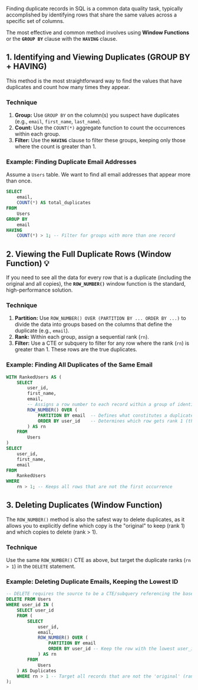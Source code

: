 Finding duplicate records in SQL is a common data quality task, typically accomplished by identifying rows that share the same values across a specific set of columns.

The most effective and common method involves using **Window Functions** or the **`GROUP BY`** clause with the **`HAVING`** clause.

## 1\. Identifying and Viewing Duplicates (GROUP BY + HAVING) 

This method is the most straightforward way to find the values that have duplicates and count how many times they appear.

### Technique

1.  **Group:** Use `GROUP BY` on the column(s) you suspect have duplicates (e.g., `email`, `first_name`, `last_name`).
2.  **Count:** Use the `COUNT(*)` aggregate function to count the occurrences within each group.
3.  **Filter:** Use the **`HAVING`** clause to filter these groups, keeping only those where the count is greater than 1.

### Example: Finding Duplicate Email Addresses

Assume a `Users` table. We want to find all email addresses that appear more than once.

```sql
SELECT
    email,
    COUNT(*) AS total_duplicates
FROM
    Users
GROUP BY
    email
HAVING
    COUNT(*) > 1; -- Filter for groups with more than one record
```

## 2\. Viewing the Full Duplicate Rows (Window Function) 💡

If you need to see all the data for every row that is a duplicate (including the original and all copies), the **`ROW_NUMBER()`** window function is the standard, high-performance solution.

### Technique

1.  **Partition:** Use `ROW_NUMBER() OVER (PARTITION BY ... ORDER BY ...)` to divide the data into groups based on the columns that define the duplicate (e.g., `email`).
2.  **Rank:** Within each group, assign a sequential rank (`rn`).
3.  **Filter:** Use a CTE or subquery to filter for any row where the rank (`rn`) is greater than 1. These rows are the true duplicates.

### Example: Finding All Duplicates of the Same Email

```sql
WITH RankedUsers AS (
    SELECT
        user_id,
        first_name,
        email,
        -- Assigns a row number to each record within a group of identical emails
        ROW_NUMBER() OVER (
            PARTITION BY email  -- Defines what constitutes a duplicate group
            ORDER BY user_id    -- Determines which row gets rank 1 (the 'original')
        ) AS rn
    FROM
        Users
)
SELECT
    user_id,
    first_name,
    email
FROM
    RankedUsers
WHERE
    rn > 1; -- Keeps all rows that are not the first occurrence
```

## 3\. Deleting Duplicates (Window Function) 

The `ROW_NUMBER()` method is also the safest way to delete duplicates, as it allows you to explicitly define which copy is the "original" to keep (rank 1) and which copies to delete (rank \> 1).

### Technique

Use the same `ROW_NUMBER()` CTE as above, but target the duplicate ranks (`rn > 1`) in the `DELETE` statement.

### Example: Deleting Duplicate Emails, Keeping the Lowest ID

```sql
-- DELETE requires the source to be a CTE/subquery referencing the base table
DELETE FROM Users 
WHERE user_id IN (
    SELECT user_id
    FROM (
        SELECT
            user_id,
            email,
            ROW_NUMBER() OVER (
                PARTITION BY email
                ORDER BY user_id -- Keep the row with the lowest user_id (the first one created)
            ) AS rn
        FROM
            Users
    ) AS Duplicates
    WHERE rn > 1 -- Target all records that are not the 'original' (rank 1)
);
```
